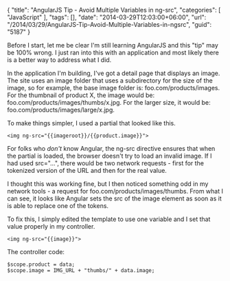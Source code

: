 {
	"title": "AngularJS Tip - Avoid Multiple Variables in ng-src",
	"categories": [
		"JavaScript"
	],
	"tags": [],
	"date": "2014-03-29T12:03:00+06:00",
	"url": "/2014/03/29/AngularJS-Tip-Avoid-Multiple-Variables-in-ngsrc",
	"guid": "5187"
}

<p>
Before I start, let me be clear I'm still learning AngularJS and this "tip" may be 100% wrong. I just ran into this with an application and most likely there is a better way to address what I did.
</p>
<!--more-->
<p>
In the application I'm building, I've got a detail page that displays an image. The site uses an image folder that uses a subdirectory for the size of the image, so for example, the base image folder is: foo.com/products/images. For the thumbnail of product X, the image would be: foo.com/products/images/thumbs/x.jpg. For the larger size, it would be: foo.com/products/images/large/x.jpg.
</p>

<p>
To make things simpler, I used a partial that looked like this.
</p>

<pre><code class="language-markup">&lt;img ng-src="{{imageroot}}/{{product.image}}"&gt;
</code></pre>

<p>
For folks who <i>don't</i> know Angular, the ng-src directive ensures that when the partial is loaded, the browser doesn't try to load an invalid image. If I had used src="...", there would be two network requests - first for the tokenized version of the URL and then for the real value. 
</p>

<p>
I thought this was working fine, but I then noticed something odd in my network tools - a request for foo.com/products/images/thumbs. From what I can see, it looks like Angular sets the src of the image element as soon as it is able to replace one of the tokens. 
</p>

<p>
To fix this, I simply edited the template to use one variable and I set that value properly in my controller. 
</p>

<pre><code class="language-markup">&lt;img ng-src="{{image}}"&gt;
</code></pre>

<p>
The controller code:
</p>


<pre><code class="language-javascript">$scope.product = data;
$scope.image = IMG_URL + "thumbs/" + data.image;
</code></pre>